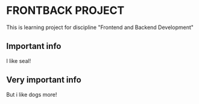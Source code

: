 # FRONTBACK PROJECT
This is learning project for discipline "Frontend and Backend Development"

## Important info
I like seal!

## Very important info
But i like dogs more!